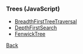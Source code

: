 ### Trees (JavaScript)

* [BreadthFirstTreeTraversal](BreadthFirstTreeTraversal.js)
* [DepthFirstSearch](DepthFirstSearch.js)
* [FenwickTree](FenwickTree.js)

[Back](./../README.md)